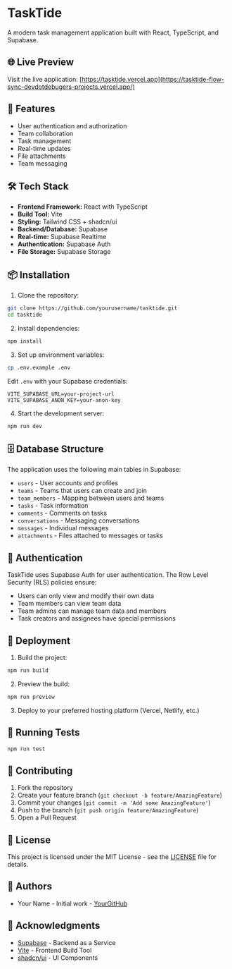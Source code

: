 # TaskTide

A modern task management application built with React, TypeScript, and Supabase.

## 🌐 Live Preview

Visit the live application: [https://tasktide.vercel.app](https://tasktide-flow-sync-devdotdebugers-projects.vercel.app/)

## 🚀 Features

- User authentication and authorization
- Team collaboration
- Task management
- Real-time updates
- File attachments
- Team messaging

## 🛠️ Tech Stack

- **Frontend Framework:** React with TypeScript
- **Build Tool:** Vite
- **Styling:** Tailwind CSS + shadcn/ui
- **Backend/Database:** Supabase
- **Real-time:** Supabase Realtime
- **Authentication:** Supabase Auth
- **File Storage:** Supabase Storage

## 📦 Installation

1. Clone the repository:
```bash
git clone https://github.com/yourusername/tasktide.git
cd tasktide
```

2. Install dependencies:
```bash
npm install
```

3. Set up environment variables:
```bash
cp .env.example .env
```
Edit `.env` with your Supabase credentials:
```
VITE_SUPABASE_URL=your-project-url
VITE_SUPABASE_ANON_KEY=your-anon-key
```

4. Start the development server:
```bash
npm run dev
```

## 🗄️ Database Structure

The application uses the following main tables in Supabase:

- `users` - User accounts and profiles
- `teams` - Teams that users can create and join
- `team_members` - Mapping between users and teams
- `tasks` - Task information
- `comments` - Comments on tasks
- `conversations` - Messaging conversations
- `messages` - Individual messages
- `attachments` - Files attached to messages or tasks

## 🔐 Authentication

TaskTide uses Supabase Auth for user authentication. The Row Level Security (RLS) policies ensure:

- Users can only view and modify their own data
- Team members can view team data
- Team admins can manage team data and members
- Task creators and assignees have special permissions

## 🚀 Deployment

1. Build the project:
```bash
npm run build
```

2. Preview the build:
```bash
npm run preview
```

3. Deploy to your preferred hosting platform (Vercel, Netlify, etc.)

## 🧪 Running Tests

```bash
npm run test
```

## 📝 Contributing

1. Fork the repository
2. Create your feature branch (`git checkout -b feature/AmazingFeature`)
3. Commit your changes (`git commit -m 'Add some AmazingFeature'`)
4. Push to the branch (`git push origin feature/AmazingFeature`)
5. Open a Pull Request

## 📄 License

This project is licensed under the MIT License - see the [LICENSE](LICENSE) file for details.

## 👥 Authors

- Your Name - Initial work - [YourGitHub](https://github.com/yourusername)

## 🙏 Acknowledgments

- [Supabase](https://supabase.com/) - Backend as a Service
- [Vite](https://vitejs.dev/) - Frontend Build Tool
- [shadcn/ui](https://ui.shadcn.com/) - UI Components

